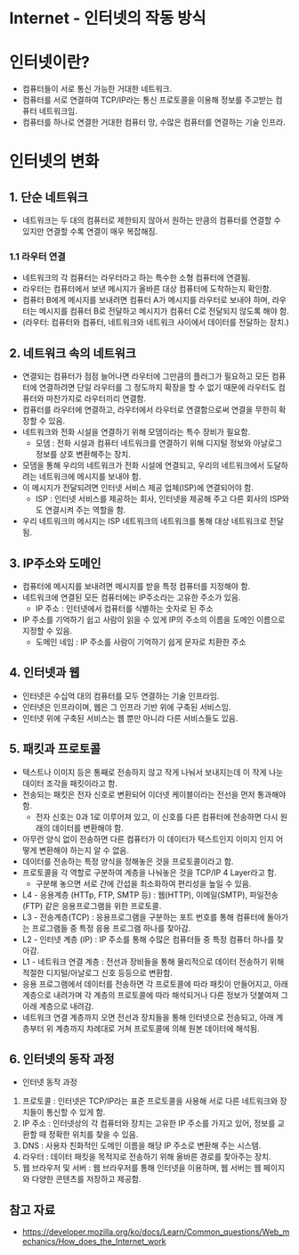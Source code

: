 # Internet - 인터넷의 작동 방식

# 인터넷이란?
- 컴퓨터들이 서로 통신 가능한 거대한 네트워크.
- 컴퓨터를 서로 연결하여 TCP/IP라는 통신 프로토콜을 이용해 정보를 주고받는 컴퓨터 네트워크임.
- 컴퓨터를 하나로 연결한 거대한 컴퓨터 망, 수많은 컴퓨터를 연결하는 기술 인프라.

# 인터넷의 변화

## 1. 단순 네트워크
- 네트워크는 두 대의 컴퓨터로 제한되지 않아서 원하는 만큼의 컴퓨터를 연결할 수 있지만 연결할 수록 연결이 매우 복잡해짐.

### 1.1 라우터 연결
- 네트워크의 각 컴퓨터는 라우터라고 하는 특수한 소형 컴퓨터에 연결됨.
- 라우터는 컴퓨터에서 보낸 메시지가 올바른 대상 컴퓨터에 도착하는지 확인함.
- 컴퓨터 B에게 메시지를 보내려면 컴퓨터 A가 메시지를 라우터로 보내야 하며, 라우터는 메시지를 컴퓨터 B로 전달하고 메시지가 컴퓨터 C로 전달되지 않도록 해야 함.
- (라우터: 컴퓨터와 컴퓨터, 네트워크와 네트워크 사이에서 데이터를 전달하는 장치.)

## 2. 네트워크 속의 네트워크
- 연결되는 컴퓨터가 점점 늘어나면 라우터에 그만큼의 플러그가 필요하고 모든 컴퓨터에 연결하려면 단일 라우터를 그 정도까지 확장을 할 수 없기 때문에 라우터도 컴퓨터와 마찬가지로 라우터끼리 연결함.
- 컴퓨터를 라우터에 연결하고, 라우터에서 라우터로 연결함으로써 연결을 무한히 확장할 수 있음.
- 네트워크와 전화 시설을 연결하기 위해 모뎀이라는 특수 장비가 필요함.
  - 모뎀 : 전화 시설과 컴퓨터 네트워크를 연결하기 위해 디지털 정보와 아날로그 정보를 상호 변환해주는 장치.
- 모뎀을 통해 우리의 네트워크가 전화 시설에 연결되고, 우리의 네트워크에서 도달하려는 네트워크에 메시지를 보내야 함.
- 이 메시지가 전달되려면 인터넷 서비스 제공 업체(ISP)에 연결되어야 함.
  - ISP : 인터넷 서비스를 제공하는 회사, 인터넷을 제공해 주고 다른 회사의 ISP와도 연결시켜 주는 역할을 함.
- 우리 네트워크의 메시지는 ISP 네트워크의 네트워크를 통해 대상 네트워크로 전달됨.

## 3. IP주소와 도메인
- 컴퓨터에 메시지를 보내려면 메시지를 받을 특정 컴퓨터를 지정해야 함.
- 네트워크에 연결된 모든 컴퓨터에는 IP주소라는 고유한 주소가 있음.
  - IP 주소 : 인터넷에서 컴퓨터를 식별하는 숫자로 된 주소
- IP 주소를 기억하기 쉽고 사람이 읽을 수 있게 IP의 주소의 이름을 도메인 이름으로 지정할 수 있음.
  - 도메인 네임 : IP 주소를 사람이 기억하기 쉽게 문자로 치환한 주소

## 4. 인터넷과 웹
- 인터넷은 수십억 대의 컴퓨터를 모두 연결하는 기술 인프라임.
- 인터넷은 인프라이며, 웹은 그 인프라 기반 위에 구축된 서비스임.
- 인터넷 위에 구축된 서비스는 웹 뿐만 아니라 다른 서비스들도 있음.

## 5. 패킷과 프로토콜
- 텍스트나 이미지 등은 통째로 전송하지 않고 작게 나눠서 보내지는데 이 작게 나눈 데이터 조각을 패킷이라고 함.
- 전송되는 패킷은 전자 신호로 변환되어 이더넷 케이블이라는 전선을 먼저 통과해야 함.
  - 전자 신호는 0과 1로 이루어져 있고,  이 신호를 다른 컴퓨터에 전송하면 다시 원래의 데이터를 변환해야 함.
- 아무런 양식 없이 전송하면 다른 컴퓨터가 이 데이터가 텍스트인지 이미지 인지 어떻게 변환해야 하는지 알 수 없음.
- 데이터를 전송하는 특정 양식을 정해놓은 것을 프로토콜이라고 함.
- 프로토콜을 각 역할로 구분하여 계층을 나눠놓은 것을 TCP/IP 4 Layer라고 함.
  - 구분해 놓으면 서로 간에 간섭을 최소화하여 편리성을 높일 수 있음.
- L4 - 응용계층 (HTTp, FTP, SMTP 등) : 웹(HTTP), 이메일(SMTP), 파일전송(FTP) 같은 응용프로그램을 위한 프로토콜.
- L3 - 전송계층(TCP) : 응용프로그램을 구분하는 포트 번호를 통해 컴퓨터에 돌아가는 프로그램들 중 특정 응용 프로그램 하나를 찾아감.
- L2 - 인터넷 계층 (IP) : IP 주소를 통해 수많은 컴퓨터들 중 특정 컴퓨터 하나를 찾아감.
- L1 - 네트워크 연결 계층 : 전선과 장비들을 통해 물리적으로 데이터 전송하기 위해 적절한 디지털/아날로그 신호 등등으로 변환함.
- 응용 프로그램에서 데이터를 전송하면 각 프로토콜에 따라 패킷이 만들어지고, 아래 계층으로 내려가며 각 계층의 프로토콜에 따라 해석되거나 다른 정보가 덧붙여져 그 아래 계층으로 내려감.
- 네트워크 연결 계층까지 오면 전선과 장치들을 통해 인터넷으로 전송되고, 아래 계층부터 위 계층까지 차례대로 거쳐 프로토콜에 의해 원본 데이터에 해석됨.

## 6. 인터넷의 동작 과정
- 인터넷 동작 과정

1. 프로토콜 : 인터넷은 TCP/IP라는 표준 프로토콜을 사용해 서로 다른 네트워크와 장치들이 통신할 수 있게 함.
2. IP 주소 : 인터넷상의 각 컴퓨터와 장치는 고유한 IP 주소를 가지고 있어, 정보를 교환할 때 정확한 위치를 찾을 수 있음.
3. DNS : 사용자 친화적인 도메인 이름을 해당 IP 주소로 변환해 주는 시스템.
4. 라우터 : 데이터 패킷을 목적지로 전송하기 위해 올바른 경로를 찾아주는 장치.
5. 웹 브라우저 및 서버 : 웹 브라우저를 통해 인터넷을 이용하며, 웹 서버는 웹 페이지와 다양한 콘텐츠를 저장하고 제공함.

## 참고 자료

- https://developer.mozilla.org/ko/docs/Learn/Common_questions/Web_mechanics/How_does_the_Internet_work
